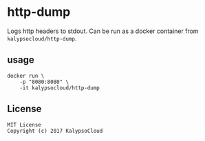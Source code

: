 # http-dump

Logs http headers to stdout. Can be run as a docker container from `kalypsocloud/http-dump`.

## usage

    docker run \
        -p "8080:8080" \
        -it kalypsocloud/http-dump

## License

    MIT License
    Copyright (c) 2017 KalypsoCloud

